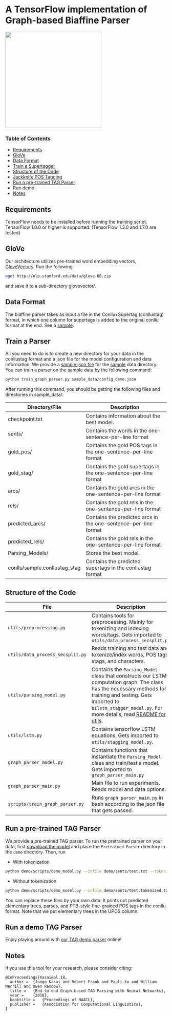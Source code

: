 # A TensorFlow implementation of Graph-based Biaffine Parser

<img src="/images/biaffine_parsing.png" width="300">

### Table of Contents  
* [Requirements](#requirements)  
* [GloVe](#glove)
* [Data Format](#data)
* [Train a Supertagger](#train)
* [Structure of the Code](#structure)
* [Jackknife POS Tagging](#jackknife)
* [Run a pre-trained TAG Parser](#pretrained)
* [Run demo](#demo)
* [Notes](#notes)

<!--* [Notes](#notes) -->

## Requirements

TensorFlow needs to be installed before running the training script.
TensorFlow 1.0.0 or higher is supported. (TensorFlow 1.3.0 and 1.7.0 are tested)

## GloVe

Our architecture utilizes pre-trained word embedding vectors, [GloveVectors](http://nlp.stanford.edu/projects/glove/). Run the following:
```bash
wget http://nlp.stanford.edu/data/glove.6B.zip 
```
and save it to a sub-directory glovevector/. 

## Data Format
The biaffine parser takes as input a file in the Conllu+Supertag (conllustag) format, in which one column for supertags is added to the original conllu format at the end. See a [sample](sample_data/conllu/sample.conllustag).

## <a name="train"></a>Train a Parser
All you need to do is to create a new directory for your data in the conllustag format  and a json file for the model configuration and data information. We provide a [sample json file](sample_data/config_demo.json) for the [sample](sample_data) data directory. You can train a parser on the sample data by the following command:
```bash
python train_graph_parser.py sample_data/config_demo.json
```
After running this command, you should be getting the following files and directories in sample_data/:

| Directory/File | Description |
|------|--------|
|checkpoint.txt|Contains information about the best model.|
|sents/|Contains the words in the one-sentence-per-line format|
|gold_pos/|Contains the gold POS tags in the one-sentence-per-line format|
|gold_stag/|Contains the gold supertags in the one-sentence-per-line format|
|arcs/|Contains the gold arcs in the one-sentence-per-line format|
|rels/|Contains the gold rels in the one-sentence-per-line format|
|predicted_arcs/|Contains the predicted arcs in the one-sentence-per-line format|
|predicted_rels/|Contains the gold rels in the one-sentence-per-line format|
|Parsing_Models/|Stores the best model.|
|conllu/sample.conllustag_stag|Contains the predicted supertags in the conllustag format|

## <a name="structure"></a>Structure of the Code
| File | Description |
|------|--------|
|``utils/preprocessing.py``|Contains tools for preprocessing. Mainly for tokenizing and indexing words/tags. Gets imported to ``utils/data_process_secsplit.py``|
|``utils/data_process_secsplit.py``|Reads training and test data and tokenize/index words, POS tags, stags, and characters.|
|``utils/parsing_model.py``|Contains the ``Parsing_Model`` class that constructs our LSTM computation graph. The class has the necessary methods for training and testing. Gets imported to ``bilstm_stagger_model.py``. For more details, read [README for utils](utils/README.md).|
|``utils/lstm.py``|Contains tensorflow LSTM equations. Gets imported to ``utils/stagging_model.py``.|
|``graph_parser_model.py``|Contains functions that instantiate the ``Parsing_Model`` class and train/test a model. Gets imported to ``graph_parser_main.py``|
|``graph_parser_main.py``|Main file to run experiments. Reads model and data options.|
|``scripts/train_graph_parser.py``|Runs ``graph_parser_main.py`` in bash according to the json file that gets passed.|


## <a name="pretrained"></a>Run a pre-trained TAG Parser
We provide a pre-trained TAG parser.
To run the pretrained parser on your data, first [download the model](https://drive.google.com/drive/folders/1HRTQp1pBWBShE7eIVENLL6__ELi-snzO) and place the ``Pretrained_Parser`` directory in the ``demo`` directory. Then, run

- With tokenization
```bash
python demo/scripts/demo_model.py --infile demo/sents/test.txt --tokenize
```
- Without tokenization
```bash
python demo/scripts/demo_model.py --infile demo/sents/test.tokenized.txt
```
You can replace these files by your own data. It prints out predicted elementary trees, parses, and PTB-style fine-grained POS tags in the conllu format. Note that we put elementary trees in the UPOS column.

## <a name="demo"></a>Run a demo TAG Parser
Enjoy playing around with [our TAG demo parser](http://michelangelo.ling.yale.edu/) online!
## Notes

If you use this tool for your research, please consider citing:
```
@InProceedings{Kasai&al.18,
  author =  {Jungo Kasai and Robert Frank and Pauli Xu and William Merrill and Owen Rambow},
  title =   {End-to-end Graph-based TAG Parsing with Neural Networks},
  year =    {2018},  
  booktitle =   {Proceedings of NAACL},  
  publisher =   {Association for Computational Linguistics},
}
```
